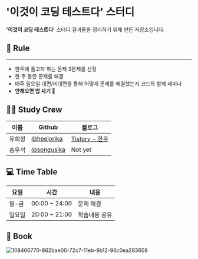 # **'이것이 코딩 테스트다'** 스터디

**'이것이 코딩 테스트다'** 스터디 결과물을 정리하기 위해 만든 저장소입니다.
## 🌳 Rule
---
+ 한주에 풀고자 하는 문제 3문제를 선정
+ 한 주 동안 문제를 해결
+ 매주 일요일 대면/비대면을 통해 어떻게 문제를 해결했는지 코드와 함께 세미나
+ **안해오면 밥 사기 🍙**

## 👨‍💻 Study Crew

|이름|Github|블로그|
|-----|-----|-----|
|유희정|[@heejorika](https://github.com/heejorika)|[Tistory - 한우](https://sogogi1000inbun.tistory.com/)|
|송우석|[@songusika](https://github.com/song-wooseok)|Not yet|

## 💻 Time Table

|요일|시간|내용|
|---|---|---|
|월-금|00:00 ~ 24:00|문제 해결|
|일요일|20:00 ~ 21:00|학습내용 공유|

## 📕 Book

![108466770-862bae00-72c7-11eb-9b12-96c0ea283608](https://user-images.githubusercontent.com/74398096/212357206-c63fd96d-8867-49f8-9f8e-8cc897cab33c.png)

